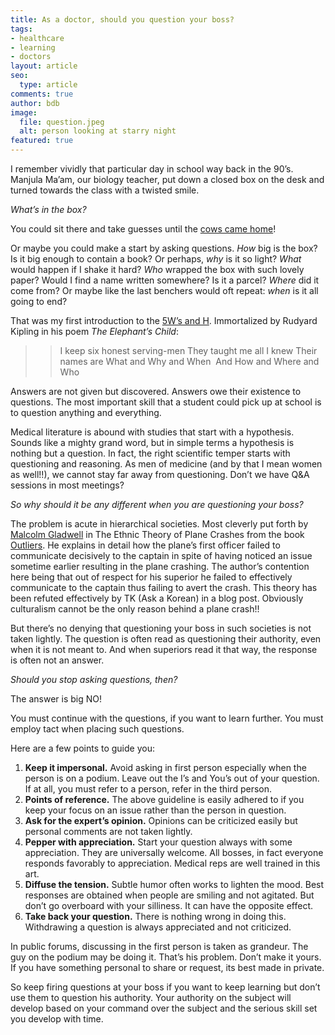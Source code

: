 ```yaml
---
title: As a doctor, should you question your boss?
tags:
- healthcare
- learning
- doctors
layout: article
seo:
  type: article
comments: true
author: bdb
image:
  file: question.jpeg
  alt: person looking at starry night
featured: true
---
```

I remember vividly that particular day in school way back in the 90’s. Manjula Ma’am, our biology teacher, put down a closed box on the desk and turned towards the class with a twisted smile.

*What’s in the box?*

You could sit there and take guesses until the [cows came home](https://dictionary.cambridge.org/dictionary/english/till-until-the-cows-come-home)!

Or maybe you could make a start by asking questions. *How* big is the box? Is it big enough to contain a book? Or perhaps, *why* is it so light? *What* would happen if I shake it hard? *Who* wrapped the box with such lovely paper? Would I find a name written somewhere? Is it a parcel? *Where* did it come from? Or maybe like the last benchers would oft repeat: *when* is it all going to end?

That was my first introduction to the [5W’s and H](https://en.wikipedia.org/wiki/Five_Ws). Immortalized by Rudyard Kipling in his poem *The Elephant’s Child*:

>>I keep six honest serving-men
>>They taught me all I knew
>>Their names are What and Why and When 
>>And How and Where and Who

Answers are not given but discovered. Answers owe their existence to questions. The most important skill that a student could pick up at school is to question anything and everything.

Medical literature is abound with studies that start with a hypothesis. Sounds like a mighty grand word, but in simple terms a hypothesis is nothing but a question. In fact, the right scientific temper starts with questioning and reasoning. As men of medicine (and by that I mean women as well!!), we cannot stay far away from questioning. Don’t we have Q&A sessions in most meetings?

*So why should it be any different when you are questioning your boss?*

The problem is acute in hierarchical societies. Most cleverly put forth by [Malcolm Gladwell](https://en.wikipedia.org/wiki/Malcolm_Gladwell) in The Ethnic Theory of Plane Crashes from the book [Outliers](https://www.youtube.com/watch?v=nXCWF60jWvo). He explains in detail how the plane’s first officer failed to communicate decisively to the captain in spite of having noticed an issue sometime earlier resulting in the plane crashing. The author’s contention here being that out of respect for his superior he failed to effectively communicate to the captain thus failing to avert the crash. This theory has been refuted effectively by TK (Ask a Korean) in a blog post. Obviously culturalism cannot be the only reason behind a plane crash!!

But there’s no denying that questioning your boss in such societies is not taken lightly. The question is often read as questioning their authority, even when it is not meant to. And when superiors read it that way, the response is often not an answer.

*Should you stop asking questions, then?*

The answer is big NO! 

You must continue with the questions, if you want to learn further. You must employ tact when placing such questions.

Here are a few points to guide you:

1. **Keep it impersonal.** Avoid asking in first person especially when the person is on a podium. Leave out the I’s and You’s out of your question. If at all, you must refer to a person, refer in the third person. 
1. **Points of reference.** The above guideline is easily adhered to if you keep your focus on an issue rather than the person in question.
1. **Ask for the expert’s opinion.** Opinions can be criticized easily but personal comments are not taken lightly.
1. **Pepper with appreciation.** Start your question always with some appreciation. They are universally welcome. All bosses, in fact everyone responds favorably to appreciation. Medical reps are well trained in this art.
1. **Diffuse the tension.** Subtle humor often works to lighten the mood. Best responses are obtained when people are smiling and not agitated. But don’t go overboard with your silliness. It can have the opposite effect.
1. **Take back your question.** There is nothing wrong in doing this. Withdrawing a question is always appreciated and not criticized.

In public forums, discussing in the first person is taken as grandeur. The guy on the podium may be doing it. That’s his problem. Don’t make it yours. If you have something personal to share or request, its best made in private.

So keep firing questions at your boss if you want to keep learning but don’t use them to question his authority. Your authority on the subject will develop based on your command over the subject and the serious skill set you develop with time.